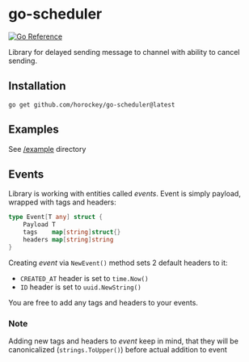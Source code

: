 # go-scheduler

[![Go Reference](https://pkg.go.dev/badge/github.com/horockey/go-scheduler.svg)](https://pkg.go.dev/github.com/horockey/go-scheduler)

Library for delayed sending message to channel with ability to cancel sending.

## Installation

`go get github.com/horockey/go-scheduler@latest`

## Examples

See [/example](./example/) directory

## Events

Library is working with entities called *events*.
Event is simply payload, wrapped with tags and headers:

```go
type Event[T any] struct {
	Payload T
	tags    map[string]struct{}
	headers map[string]string
}
```

Creating *event* via `NewEvent()` method sets 2 default headers to it:
* `CREATED_AT` header is set to `time.Now()`
* `ID` header is set to `uuid.NewString()`

You are free to add any tags and headers to your events.

### Note
Adding new tags and headers to *event* keep in mind, that they will be canonicalized (`strings.ToUpper()`) before actual addition to event

